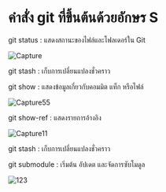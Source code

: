 # คำสั่ง git ที่ขึ้นต้นด้วยอักษร S
git status : แสดงสถานะของไฟล์และโฟลเดอร์ใน Git


![Capture](https://github.com/chatladawongkanyon/COM-LAB-I-LabSheet-Week-16/assets/144195963/75ab0f38-387a-4d49-bdbb-ecdb1e5f2093)



git stash : เก็บการเปลี่ยนแปลงชั่วคราว

git show : แสดงข้อมูลเกี่ยวกับคอมมิต แท็ก หรือไฟล์


![Capture55](https://github.com/chatladawongkanyon/COM-LAB-I-LabSheet-Week-16/assets/144195963/f16f702a-6d81-4db2-b871-41823d4e7de6)



git show-ref : แสดงรายการอ้างอิง


![Capture11](https://github.com/chatladawongkanyon/COM-LAB-I-LabSheet-Week-16/assets/144195963/74c12ee3-cdda-4649-9ae0-2ac1989e8b84)




git stash : เก็บการเปลี่ยนแปลงชั่วคราว

git submodule : เริ่มต้น อัปเดต และจัดการซับโมดูล


![123](https://github.com/chatladawongkanyon/COM-LAB-I-LabSheet-Week-16/assets/144195963/82a09fe0-7ea6-4ecc-bd37-94171e66edce)



